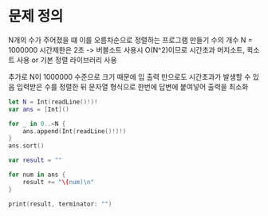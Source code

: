 # 문제 정의
N개의 수가 주어졌을 떄 이를 오름차순으로 정렬하는 프로그램 만들기
수의 개수 N = 1000000 
시간제한은 2초 ->  버블소트 사용시 O(N^2)이므로 시간초과
머지소트, 퀵소트 사용 or 기본 정렬 라이브러리 사용

추가로 N이 1000000 수준으로 크기 때문에
입 출력 만으로도 시간초과가 발생할 수 있음
입력받은 수를 정렬한 뒤 문자열 형식으로 한번에 답변에 붙여넣어
출력을 최소화

```swift
let N = Int(readLine()!)!
var ans = [Int]()

for _ in 0..<N {
    ans.append(Int(readLine()!)!)
}
ans.sort()

var result = ""

for num in ans {
    result += "\(num)\n"
}

print(result, terminator: "")
```
